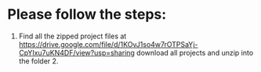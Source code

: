 # Please follow the steps:

1. Find all the zipped project files at
https://drive.google.com/file/d/1KOvJ1so4w7rOTPSaYj-CpYIxu7uKN4DF/view?usp=sharing
download all projects and unzip into the folder
   2. 
   